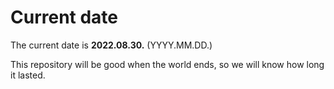 # Current date

The current date is **2022.08.30.** (YYYY.MM.DD.)

This repository will be good when the world ends, so we will know how long it lasted.
